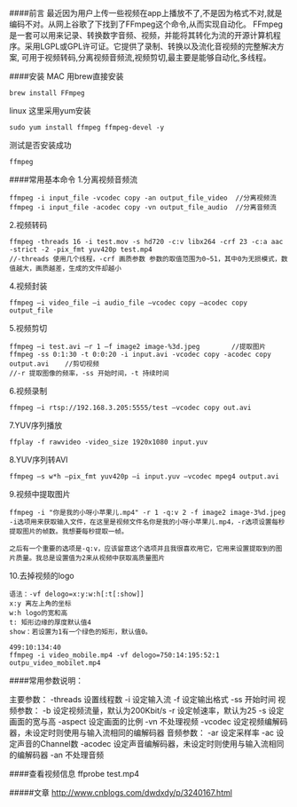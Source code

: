 ####前言
最近因为用户上传一些视频在app上播放不了,不是因为格式不对,就是编码不对。从网上谷歌了下找到了FFmpeg这个命令,从而实现自动化。
FFmpeg是一套可以用来记录、转换数字音频、视频，并能将其转化为流的开源计算机程序。采用LGPL或GPL许可证。它提供了录制、转换以及流化音视频的完整解决方案,
可用于视频转码,分离视频音频流,视频剪切,最主要是能够自动化,多线程。


####安装
MAC 用brew直接安装
```
brew install FFmpeg
```

linux 这里采用yum安装
```
sudo yum install ffmpeg ffmpeg-devel -y
```

测试是否安装成功
```
ffmpeg
```

####常用基本命令
1.分离视频音频流
```
ffmpeg -i input_file -vcodec copy -an output_file_video  //分离视频流
ffmpeg -i input_file -acodec copy -vn output_file_audio  //分离音频流
```
2.视频转码
```
ffmpeg -threads 16 -i test.mov -s hd720 -c:v libx264 -crf 23 -c:a aac -strict -2 -pix_fmt yuv420p test.mp4
//-threads 使用几个线程，-crf 画质参数 参数的取值范围为0~51，其中0为无损模式，数值越大，画质越差，生成的文件却越小
```
4.视频封装
```
ffmpeg –i video_file –i audio_file –vcodec copy –acodec copy output_file
```
5.视频剪切
```
ffmpeg –i test.avi –r 1 –f image2 image-%3d.jpeg        //提取图片
ffmpeg -ss 0:1:30 -t 0:0:20 -i input.avi -vcodec copy -acodec copy output.avi    //剪切视频
//-r 提取图像的频率，-ss 开始时间，-t 持续时间
```
6.视频录制
```
ffmpeg –i rtsp://192.168.3.205:5555/test –vcodec copy out.avi
```
7.YUV序列播放
```
ffplay -f rawvideo -video_size 1920x1080 input.yuv
```
8.YUV序列转AVI
```
ffmpeg –s w*h –pix_fmt yuv420p –i input.yuv –vcodec mpeg4 output.avi
```

9.视频中提取图片
```
ffmpeg -i "你是我的小呀小苹果儿.mp4" -r 1 -q:v 2 -f image2 image-3%d.jpeg
-i选项用来获取输入文件，在这里是视频文件名你是我的小呀小苹果儿.mp4，-r选项设置每秒提取图片的帧数。我想要每秒提取一帧。

之后有一个重要的选项是-q:v，应该留意这个选项并且我很喜欢用它，它用来设置提取到的图片质量。我总是设置值为2来从视频中获取高质量图片
```

10.去掉视频的logo
```
语法：-vf delogo=x:y:w:h[:t[:show]] 
x:y 离左上角的坐标 
w:h logo的宽和高 
t: 矩形边缘的厚度默认值4 
show：若设置为1有一个绿色的矩形，默认值0。

499:10:134:40
ffmpeg -i video_mobile.mp4 -vf delogo=750:14:195:52:1 outpu_video_mobilet.mp4
```
####常用参数说明：

主要参数：
-threads 设置线程数
-i 设定输入流
-f 设定输出格式
-ss 开始时间
视频参数：
-b 设定视频流量，默认为200Kbit/s
-r 设定帧速率，默认为25
-s 设定画面的宽与高
-aspect 设定画面的比例
-vn 不处理视频
-vcodec 设定视频编解码器，未设定时则使用与输入流相同的编解码器
音频参数：
-ar 设定采样率
-ac 设定声音的Channel数
-acodec 设定声音编解码器，未设定时则使用与输入流相同的编解码器
-an 不处理音频


####查看视频信息
ffprobe test.mp4

#####文章
http://www.cnblogs.com/dwdxdy/p/3240167.html